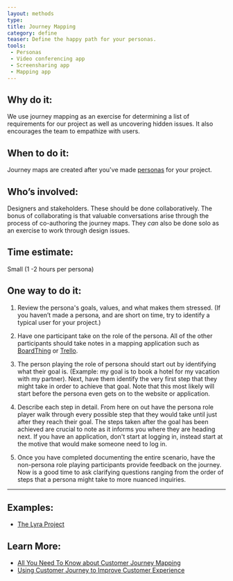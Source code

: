 ```yaml
---
layout: methods
type:
title: Journey Mapping
category: define
teaser: Define the happy path for your personas.
tools:
 - Personas
 - Video conferencing app
 - Screensharing app
 - Mapping app
---
```


## Why do it:

We use journey mapping as an exercise for determining a list of requirements for our project as well as uncovering hidden issues. It also encourages the team to empathize with users.

## When to do it:

Journey maps are created after you've made [personas](/methods/personas/) for your project.


## Who’s involved:

Designers and stakeholders. These should be done collaboratively. The bonus of collaborating is that valuable conversations arise through the process of co-authoring the journey maps. They *can* also be done solo as an exercise to work through design issues.

## Time estimate:

Small (1 -2 hours per persona)

## One way to do it:


1. Review the persona's goals, values, and what makes them stressed. (If you haven’t made a persona, and are short on time, try to identify a typical user for your project.)

2. Have one participant take on the role of the persona. All of the other participants should take notes in a mapping  application such as [BoardThing](http://boardthing.com/main) or [Trello](https://trello.com/).

3.  The person playing the role of persona should start out by identifying what their goal is. (Example: my goal is to book a hotel for my vacation with my partner). Next, have them identify the very first step that they might take in order to achieve that goal. Note that this most likely will start before the persona even gets on to the website or application.

4. Describe each step in detail. From here on out have the persona role player walk through every possible step that they would take until just after they reach their goal. The steps taken after the goal has been achieved are crucial to note as it informs you where they are heading next. If you have an application, don't start at logging in, instead start at the motive that would make someone need to log in.

5. Once you have completed documenting the entire scenario, have the non-persona role playing participants provide feedback on the journey. Now is a good time to ask clarifying questions ranging from the order of steps that a persona might take to more nuanced inquiries.

---

## Examples:
* [The Lyra Project](https://github.com/vega/lyra/search?q=persona&type=Issues&utf8=%E2%9C%93)

## Learn More:
* [All You Need To Know about Customer Journey Mapping ](https://www.smashingmagazine.com/2015/01/all-about-customer-journey-mapping/)
* [Using Customer Journey  to Improve Customer Experience](https://hbr.org/2010/11/using-customer-journey-maps-to)
